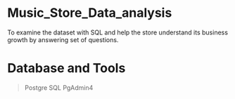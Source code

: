 # Music_Store_Data_analysis
To examine the dataset with SQL and help the store understand its business growth by answering set of questions.

# Database and Tools
>Postgre SQL
>PgAdmin4
